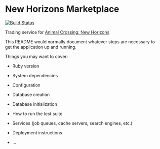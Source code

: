 # New Horizons Marketplace

[![Build Status](https://travis-ci.com/nickmccurdy/marketplace.svg?token=2YpiqRLGxdsv1ho7eXeu&branch=master)](https://travis-ci.com/nickmccurdy/marketplace)

Trading service for [Animal Crossing: New Horizons](https://www.animal-crossing.com/new-horizons/)

This README would normally document whatever steps are necessary to get the
application up and running.

Things you may want to cover:

* Ruby version

* System dependencies

* Configuration

* Database creation

* Database initialization

* How to run the test suite

* Services (job queues, cache servers, search engines, etc.)

* Deployment instructions

* ...
